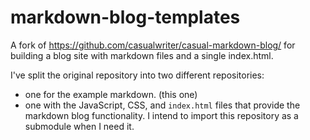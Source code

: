 # markdown-blog-templates
A fork of https://github.com/casualwriter/casual-markdown-blog/ for building a blog site with markdown files and a single index.html.

I've split the original repository into two different repositories:
  * one for the example markdown. (this one)
  * one with the JavaScript, CSS, and `index.html` files that provide the markdown blog functionality. I intend to import this repository as a submodule when I need it. 
